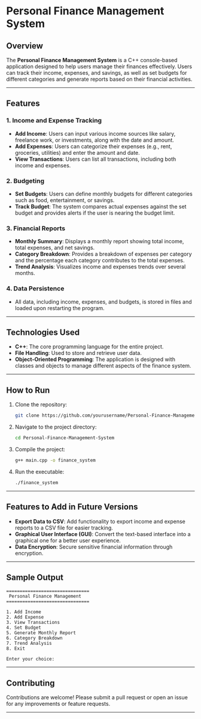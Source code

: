 

# Personal Finance Management System

## Overview

The **Personal Finance Management System** is a C++ console-based application designed to help users manage their finances effectively. Users can track their income, expenses, and savings, as well as set budgets for different categories and generate reports based on their financial activities.

---

## Features

### 1. **Income and Expense Tracking**
- **Add Income**: Users can input various income sources like salary, freelance work, or investments, along with the date and amount.
- **Add Expenses**: Users can categorize their expenses (e.g., rent, groceries, utilities) and enter the amount and date.
- **View Transactions**: Users can list all transactions, including both income and expenses.

### 2. **Budgeting**
- **Set Budgets**: Users can define monthly budgets for different categories such as food, entertainment, or savings.
- **Track Budget**: The system compares actual expenses against the set budget and provides alerts if the user is nearing the budget limit.

### 3. **Financial Reports**
- **Monthly Summary**: Displays a monthly report showing total income, total expenses, and net savings.
- **Category Breakdown**: Provides a breakdown of expenses per category and the percentage each category contributes to the total expenses.
- **Trend Analysis**: Visualizes income and expenses trends over several months.

### 4. **Data Persistence**
- All data, including income, expenses, and budgets, is stored in files and loaded upon restarting the program.

---

## Technologies Used
- **C++**: The core programming language for the entire project.
- **File Handling**: Used to store and retrieve user data.
- **Object-Oriented Programming**: The application is designed with classes and objects to manage different aspects of the finance system.

---

## How to Run

1. Clone the repository:
   ```bash
   git clone https://github.com/yourusername/Personal-Finance-Management-System.git
   ```

2. Navigate to the project directory:
   ```bash
   cd Personal-Finance-Management-System
   ```

3. Compile the project:
   ```bash
   g++ main.cpp -o finance_system
   ```

4. Run the executable:
   ```bash
   ./finance_system
   ```

---

## Features to Add in Future Versions

- **Export Data to CSV**: Add functionality to export income and expense reports to a CSV file for easier tracking.
- **Graphical User Interface (GUI)**: Convert the text-based interface into a graphical one for a better user experience.
- **Data Encryption**: Secure sensitive financial information through encryption.

---

## Sample Output

```
===============================
 Personal Finance Management
===============================

1. Add Income
2. Add Expense
3. View Transactions
4. Set Budget
5. Generate Monthly Report
6. Category Breakdown
7. Trend Analysis
8. Exit

Enter your choice: 
```

---

## Contributing

Contributions are welcome! Please submit a pull request or open an issue for any improvements or feature requests.

---



